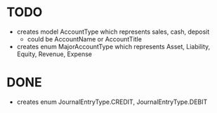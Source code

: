 # TODO

- creates model AccountType which represents sales, cash, deposit
  - could be AccountName or AccountTitle
- creates enum MajorAccountType which represents Asset, Liability, Equity, Revenue, Expense

# DONE
- creates enum JournalEntryType.CREDIT, JournalEntryType.DEBIT
